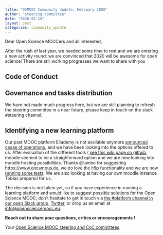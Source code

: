 ```yaml
---
title: "OSMOOC Community Update, February 2020"
author: "steering committee"
date: "2020-02-14"
layout: post
categories: community_update
---
```


Dear Open Science MOOCers and all interested,

After the rush of last year, we needed some time to rest and we are entering a new activity round: we are convinced that 2020 will be awesome for open science! There are still working progresses we want to share with you

## Code of Conduct



## Governance and tasks distribution

We have not made much progress here, but we are still planning to refresh the steering committee in a near future, please keep in touch on the slack #steering channel.

## Identifying a new learning platform

Our past MOOC platform Eliademy is not available anymore [announced cease of operations](https://blog.eliademy.com/2019/11/15/sad-news/), and we have been looking into the options offered to us. After evaluation of the different tools ( [see this wiki page on github](https://github.com/OpenScienceMOOC/Main/wiki/Next-MOOC-platform), moodle seemed to be a straighforward option and we are now looking into moodle hosting possibilities. Thanks @lambo for suggesting https://www.oncampus.de, we do love the [h5p](https://h5p.org/) functionality and we are now [running some tests](https://www.oncampus.de/course/OS-principles). We are also looking at having our own moodle instance Tobias prepared for us.

The decision is not taken yet, so if you have experience in running a learning platform and would like to suggest possible solutions for the Open Science MOOC, don't hesitate to get in touch via [the #platform channel in our open Slack group](https://openmooc-ers.slack.com), [Twitter](https://twitter.com/OpenScienceMOOC/), or drop us an email at [info@opensciencemooc.eu](mailto:info@opensciencemooc.eu).

**Reach out to share your questions, critics or encouragements !**

Your [Open Science MOOC steering and CoC committees](https://opensciencemooc.eu/people/).

